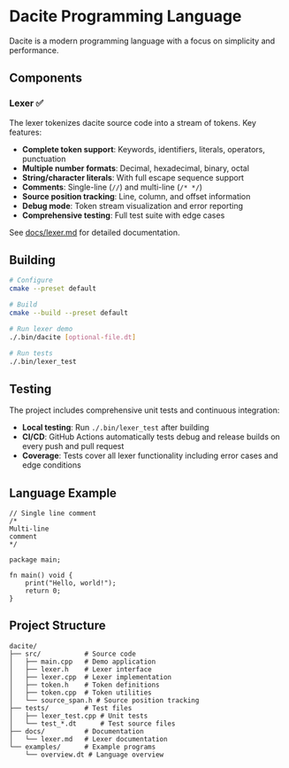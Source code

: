 # Dacite Programming Language

Dacite is a modern programming language with a focus on simplicity and performance.

## Components

### Lexer ✅

The lexer tokenizes dacite source code into a stream of tokens. Key features:

- **Complete token support**: Keywords, identifiers, literals, operators, punctuation
- **Multiple number formats**: Decimal, hexadecimal, binary, octal
- **String/character literals**: With full escape sequence support
- **Comments**: Single-line (`//`) and multi-line (`/* */`)
- **Source position tracking**: Line, column, and offset information
- **Debug mode**: Token stream visualization and error reporting
- **Comprehensive testing**: Full test suite with edge cases

See [docs/lexer.md](docs/lexer.md) for detailed documentation.

## Building

```bash
# Configure
cmake --preset default

# Build
cmake --build --preset default

# Run lexer demo
./.bin/dacite [optional-file.dt]

# Run tests
./.bin/lexer_test
```

## Testing

The project includes comprehensive unit tests and continuous integration:

- **Local testing**: Run `./.bin/lexer_test` after building
- **CI/CD**: GitHub Actions automatically tests debug and release builds on every push and pull request
- **Coverage**: Tests cover all lexer functionality including error cases and edge conditions

## Language Example

```dacite
// Single line comment
/*
Multi-line
comment
*/

package main;

fn main() void {
    print("Hello, world!");
    return 0;
}
```

## Project Structure

```
dacite/
├── src/           # Source code
│   ├── main.cpp   # Demo application
│   ├── lexer.h    # Lexer interface
│   ├── lexer.cpp  # Lexer implementation
│   ├── token.h    # Token definitions
│   ├── token.cpp  # Token utilities
│   └── source_span.h # Source position tracking
├── tests/         # Test files
│   ├── lexer_test.cpp # Unit tests
│   └── test_*.dt      # Test source files
├── docs/          # Documentation
│   └── lexer.md   # Lexer documentation
└── examples/      # Example programs
    └── overview.dt # Language overview
```